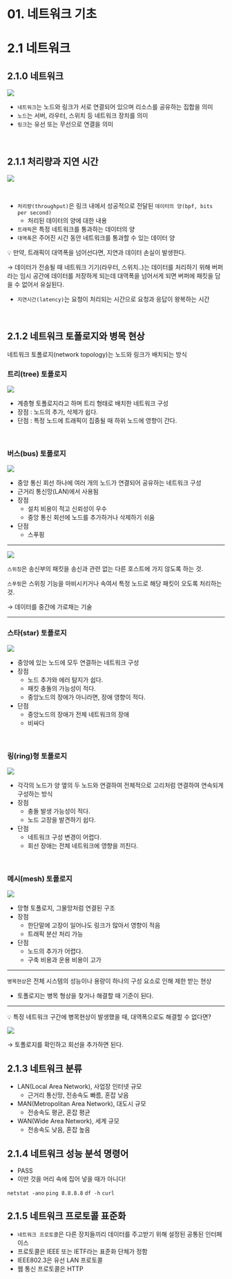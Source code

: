 # 01. 네트워크 기초

# 2.1 네트워크

## 2.1.0 네트워크

![](./assets/1-1%20네트워크%20구성.png)

- `네트워크`는 노드와 링크가 서로 연결되어 있으며 리소스를 공유하는 집합을 의미
- `노드`는 서버, 라우터, 스위치 등 네트워크 장치를 의미
- `링크`는 유선 또는 무선으로 연결을 의미

<br>

## 2.1.1 처리량과 지연 시간

![](./assets/1-2%20처리량과%20지연시간.png)

<br>

- `처리량(throughput)`은 링크 내에서 성공적으로 전달된 `데이터의 양(bpf, bits per second)`
  - 처리된 데이터의 양에 대한 내용
- `트래픽`은 특정 네트워크를 통과하는 데이터의 양
- `대역폭`은 주어진 시간 동안 네트워크를 통과할 수 있는 데이터 양

<aside>
💡 만약, 트래픽이 대역폭을 넘어선다면, 지연과 데이터 손실이 발생한다.

→ 데이터가 전송될 때 네트워크 기기(라우터, 스위치..)는 데이터를 처리하기 위해 버퍼라는 임시 공간에 데이터를 저장하게 되는데 대역폭을 넘어서게 되면 버퍼에 패킷을 담을 수 없어서 유실된다.

</aside>

- `지연시간(latency)`는 요청이 처리되는 시간으로 요청과 응답이 왕복하는 시간

<br>

## 2.1.2 네트워크 토폴로지와 병목 현상

네트워크 토폴로지(network topology)는 노드와 링크가 배치되는 방식

### 트리(tree) 토폴로지

![](./assets/1-3%20트리%20토폴로지.png)

- 계층형 토폴로지라고 하며 트리 형태로 배치한 네트워크 구성
- 장점 : 노드의 추가, 삭제가 쉽다.
- 단점 : 특정 노드에 트래픽이 집중될 때 하위 노드에 영향이 간다.

<br>

### 버스(bus) 토폴로지

![](./assets/1-4%20버스%20토폴로지.png)

- 중앙 통신 회선 하나에 여러 개의 노드가 연결되어 공유하는 네트워크 구성
- 근거리 통신망(LAN)에서 사용됨
- 장점
  - 설치 비용이 적고 신뢰성이 우수
  - 중앙 통신 회선에 노드를 추가하거나 삭제하기 쉬움
- 단점
  - 스푸핑

---

![](./assets/1-5%20스푸핑.png)

`스위칭`은 송신부의 패킷을 송신과 관련 없는 다른 호스트에 가지 않도록 하는 것.

`스푸핑`은 스위칭 기능을 마비시키거나 속여서 특정 노드로 해당 패킷이 오도록 처리하는 것.

→ 데이터를 중간에 가로채는 기술

---

### 스타(star) 토폴로지

![](./assets/1-6%20스타%20토폴로지.png)

- 중앙에 있는 노드에 모두 연결하는 네트워크 구성
- 장점
  - 노드 추가와 에러 탐지가 쉽다.
  - 패킷 충돌의 가능성이 적다.
  - 중앙노드의 장애가 아니라면, 장애 영향이 적다.
- 단점
  - 중앙노드의 장애가 전체 네트워크의 장애
  - 비싸다

<br>

### 링(ring)형 토폴로지

![](./assets/1-7%20링%20토폴로지.png)



- 각각의 노드가 양 옆의 두 노드와 연결하여 전체적으로 고리처럼 연결하여 연속되게 구성하는 방식
- 장점
  - 충돌 발생 가능성이 적다.
  - 노드 고장을 발견하기 쉽다.
- 단점
  - 네트워크 구성 변경이 어렵다.
  - 회선 장애는 전체 네트워크에 영향을 끼친다.

<br>

### 메시(mesh) 토폴로지

![](./assets/1-8%20메시%20토폴로지.png)

- 망형 토폴로지, 그물망처럼 연결된 구조
- 장점
  - 한단말에 고장이 일어나도 링크가 많아서 영향이 적음
  - 트래픽 분산 처리 가능
- 단점
  - 노드의 추가가 어렵다.
  - 구축 비용과 운용 비용이 고가

---

`병목현상`은 전체 시스템의 성능이나 용량이 하나의 구성 요소로 인해 제한 받는 현상

- 토폴로지는 병목 형상을 찾거나 해결할 때 기준이 된다.

---

<aside>
💡 특정 네트워크 구간에 병목현상이 발생했을 때, 대역폭으로도 해결할 수 없다면?

</aside>

![](./assets/1-9%20병목현상.png)

→ 토폴로지를 확인하고 회선을 추가하면 된다.

## 2.1.3 네트워크 분류

- LAN(Local Area Network), 사업장 인터넷 규모
  - 근거리 통신망, 전송속도 빠름, 혼잡 낮음
- MAN(Metropolitan Area Network), 대도시 규모
  - 전송속도 평균, 혼잡 평균
- WAN(Wide Area Network), 세계 규모
  - 전송속도 낮음, 혼잡 높음

## 2.1.4 네트워크 성능 분석 명령어

- PASS
- 이딴 것을 머리 속에 집어 넣을 때가 아니다!

`netstat -ano` `ping 8.8.8.8` `df -h` `curl`

## 2.1.5 네트워크 프로토콜 표준화

- `네트워크 프로토콜`은 다른 장치들끼리 데이터를 주고받기 위해 설정된 공통된 인터페이스
- 프로토콜은 IEEE 또는 IETF라는 표준화 단체가 정함
- IEEE802.3은 유선 LAN 프로토콜
- 웹 통신 프로토콜은 HTTP
